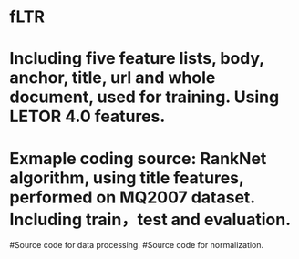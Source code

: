 # fLTR
# Including five feature lists, body, anchor, title, url and whole document, used for training. Using LETOR 4.0 features. 
# Exmaple coding source: RankNet algorithm, using title features, performed on MQ2007 dataset. Including train，test and evaluation.
#Source code for data processing.
#Source code for normalization.
